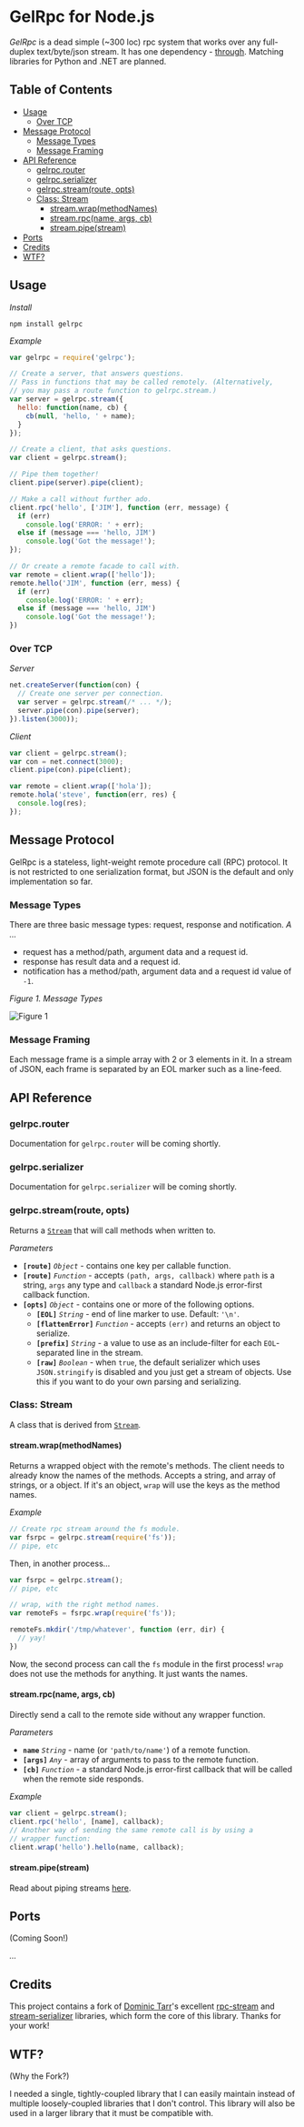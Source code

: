 # GelRpc for Node.js

*GelRpc* is a dead simple (~300 loc) rpc system that works over any 
full-duplex text/byte/json stream. It has one dependency - 
[through](https://github.com/dominictarr/through). Matching libraries for 
Python and .NET are planned.

Table of Contents
------------------
- [Usage](#usage)
  - [Over TCP](#over-tcp)
- [Message Protocol](#message-protocol)
  - [Message Types](#message-types)
  - [Message Framing](#message-framing)
- [API Reference](#api-reference)
  - [gelrpc.router](#gelrpcrouter)
  - [gelrpc.serializer](#gelrpcserializer)
  - [gelrpc.stream(route, opts)](#gelrpcstreamroute-opts)
  - [Class: Stream](#class-stream)
    - [stream.wrap(methodNames)](#streamwrapmethodnames)
    - [stream.rpc(name, args, cb)](#streamrpcname-args-cb)
    - [stream.pipe(stream)](#streampipestream)
- [Ports](#ports)
- [Credits](#credits)
- [WTF?](#wtf)

## Usage

*Install*

`npm install gelrpc`

*Example*

```js
var gelrpc = require('gelrpc');

// Create a server, that answers questions.
// Pass in functions that may be called remotely. (Alternatively, 
// you may pass a route function to gelrpc.stream.)
var server = gelrpc.stream({
  hello: function(name, cb) {
    cb(null, 'hello, ' + name);
  }
});

// Create a client, that asks questions.
var client = gelrpc.stream();

// Pipe them together!
client.pipe(server).pipe(client);

// Make a call without further ado.
client.rpc('hello', ['JIM'], function (err, message) {
  if (err)
    console.log('ERROR: ' + err);
  else if (message === 'hello, JIM')
    console.log('Got the message!');
});

// Or create a remote facade to call with.
var remote = client.wrap(['hello']);
remote.hello('JIM', function (err, mess) {
  if (err)
    console.log('ERROR: ' + err);
  else if (message === 'hello, JIM')
    console.log('Got the message!');
})
```

### Over TCP

*Server*

```js
net.createServer(function(con) {
  // Create one server per connection.
  var server = gelrpc.stream(/* ... */);
  server.pipe(con).pipe(server);
}).listen(3000));
```

*Client*

```js
var client = gelrpc.stream();
var con = net.connect(3000);
client.pipe(con).pipe(client);

var remote = client.wrap(['hola']);
remote.hola('steve', function(err, res) {
  console.log(res);
});
```

## Message Protocol

GelRpc is a stateless, light-weight remote procedure call (RPC) protocol. It is
not restricted to one serialization format, but JSON is the default and only 
implementation so far.

### Message Types

There are three basic message types: request, response and notification. 
*A ...*

- request has a method/path, argument data and a request id. 
- response has result data and a request id. 
- notification has a method/path, argument data and a request id 
value of `-1`.

*Figure 1. Message Types*

![Figure 1](/docs/resources/message-types.png)

### Message Framing

Each message frame is a simple array with 2 or 3 elements in it. In a stream
of JSON, each frame is separated by an EOL marker such as a line-feed.

## API Reference

### gelrpc.router

Documentation for `gelrpc.router` will be coming shortly.

### gelrpc.serializer

Documentation for `gelrpc.serializer` will be coming shortly.

### gelrpc.stream(route, opts)

Returns a [`Stream`](#class-stream) that will call methods when written to.

*Parameters*

- **`[route]`** *`Object`* - contains one key per callable function.
- **`[route]`** *`Function`* - accepts `(path, args, callback)` where `path` 
is a string, `args` any type and `callback` a standard Node.js error-first 
callback function.
- **`[opts]`** *`Object`* - contains one or more of the following options.
  - **`[EOL]`** *`String`* - end of line marker to use. Default: `'\n'`.
  - **`[flattenError]`** *`Function`* - accepts `(err)` and returns an object to 
  serialize.
  - **`[prefix]`** *`String`* - a value to use as an include-filter for each 
  `EOL`-separated line in the stream.
  - **`[raw]`** *`Boolean`* - when `true`, the default serializer which uses 
  `JSON.stringify` is disabled and you just get a stream of objects. Use this 
  if you want to do your own parsing and serializing.

### Class: Stream

A class that is derived from [`Stream`](https://nodejs.org/dist/latest-v4.x/docs/api/stream.html).

#### stream.wrap(methodNames)

Returns a wrapped object with the remote's methods.
The client needs to already know the names of the methods.
Accepts a string, and array of strings, or a object.
If it's an object, `wrap` will use the keys as the method names. 

*Example*

```js
// Create rpc stream around the fs module.
var fsrpc = gelrpc.stream(require('fs'));
// pipe, etc
```

Then, in another process...

```js
var fsrpc = gelrpc.stream();
// pipe, etc

// wrap, with the right method names.
var remoteFs = fsrpc.wrap(require('fs'));

remoteFs.mkdir('/tmp/whatever', function (err, dir) {
  // yay!
})

```

Now, the second process can call the `fs` module in the first process!
`wrap` does not use the methods for anything. It just wants the names.

#### stream.rpc(name, args, cb)

Directly send a call to the remote side without any wrapper function.

*Parameters*

- **`name`** *`String`* - name (or `'path/to/name'`) of a remote function.
- **`[args]`** *`Any`* - array of arguments to pass to the remote function.
- **`[cb]`** *`Function`* - a standard Node.js error-first callback that will 
be called when the remote side responds.

*Example*

``` js
var client = gelrpc.stream();
client.rpc('hello', [name], callback);
// Another way of sending the same remote call is by using a 
// wrapper function: 
client.wrap('hello').hello(name, callback);
```

#### stream.pipe(stream)

Read about piping streams 
[here](https://nodejs.org/dist/latest-v4.x/docs/api/stream.html#stream_readable_pipe_destination_options).

## Ports

(Coming Soon!)

*...*

## Credits

This project contains a fork of 
[Dominic Tarr](https://github.com/dominictarr)'s 
excellent 
[rpc-stream](https://github.com/dominictarr/rpc-stream/tree/ce0d7d76182d6e853bebba5666658d32299dc37d) 
and 
[stream-serializer](https://github.com/dominictarr/stream-serializer/tree/898849423f7033e78e5ce04e6e2ad2dc2b27ebbe) 
libraries, which form the core of this library. Thanks for your work!

## WTF?

(Why the Fork?)

I needed a single, tightly-coupled library that I can easily maintain instead 
of multiple loosely-coupled libraries that I don't control. This library will 
also be used in a larger library that it must be compatible with.
